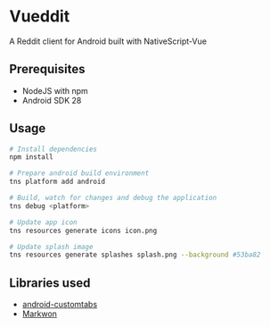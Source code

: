 # Vueddit

A Reddit client for Android built with NativeScript-Vue

## Prerequisites

* NodeJS with npm
* Android SDK 28

## Usage

``` bash
# Install dependencies
npm install

# Prepare android build environment
tns platform add android

# Build, watch for changes and debug the application
tns debug <platform>

# Update app icon
tns resources generate icons icon.png

# Update splash image
tns resources generate splashes splash.png --background #53ba82
```

## Libraries used

* [android-customtabs](https://github.com/saschpe/android-customtabs)
* [Markwon](https://github.com/noties/Markwon)
